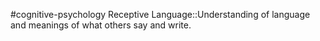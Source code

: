 #cognitive-psychology 
Receptive Language::Understanding of language and meanings of what others say and write.
<!--SR:!2024-04-15,6,250-->